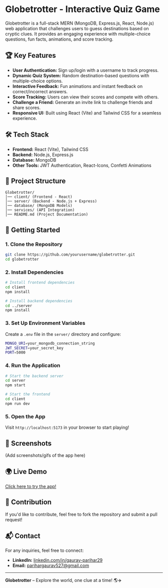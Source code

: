 # Globetrotter - Interactive Quiz Game

Globetrotter is a full-stack MERN (MongoDB, Express.js, React, Node.js) web application that challenges users to guess destinations based on cryptic clues. It provides an engaging experience with multiple-choice questions, fun facts, animations, and score tracking.

## 🏆 Key Features
- **User Authentication:** Sign up/login with a username to track progress.
- **Dynamic Quiz System:** Random destination-based questions with multiple-choice options.
- **Interactive Feedback:** Fun animations and instant feedback on correct/incorrect answers.
- **Score Tracking:** Users can view their scores and compete with others.
- **Challenge a Friend:** Generate an invite link to challenge friends and share scores.
- **Responsive UI:** Built using React (Vite) and Tailwind CSS for a seamless experience.

## 🛠️ Tech Stack
- **Frontend:** React (Vite), Tailwind CSS
- **Backend:** Node.js, Express.js
- **Database:** MongoDB
- **Other Tools:** JWT Authentication, React-Icons, Confetti Animations

## 📂 Project Structure
```
Globetrotter/
│── client/ (Frontend - React)
│── server/ (Backend - Node.js + Express)
│── database/ (MongoDB Models)
│── services/ (API Integration)
│── README.md (Project Documentation)
```

## 🚀 Getting Started
### 1. Clone the Repository
```sh
git clone https://github.com/yourusername/globetrotter.git
cd globetrotter
```

### 2. Install Dependencies
```sh
# Install frontend dependencies
cd client
npm install

# Install backend dependencies
cd ../server
npm install
```

### 3. Set Up Environment Variables
Create a `.env` file in the `server/` directory and configure:
```sh
MONGO_URI=your_mongodb_connection_string
JWT_SECRET=your_secret_key
PORT=5000
```

### 4. Run the Application
```sh
# Start the backend server
cd server
npm start

# Start the frontend
cd client
npm run dev
```

### 5. Open the App
Visit `http://localhost:5173` in your browser to start playing!

## 📸 Screenshots
(Add screenshots/gifs of the app here)

## 🌍 Live Demo
[Click here to try the app!](https://your-live-demo-link.com)

## 🤝 Contribution
If you'd like to contribute, feel free to fork the repository and submit a pull request!

## 📬 Contact
For any inquiries, feel free to connect:
- **LinkedIn:** [linkedin.com/in/gaurav-parihar29](https://www.linkedin.com/in/gaurav-parihar29)
- **Email:** parihargaurav527@gmail.com

---
**Globetrotter** – Explore the world, one clue at a time! 🌎✈️

